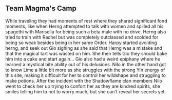 ## Team Magma's Camp

While traveling they had moments of rest where they shared significant fond moments, like when Herng attempted to talk with women and spilled all his spagethi with Marisella for being such a beta male with no drive. Herng also tried to train with Rachel but was completely outclassed and scolded for being so weak besides being in her same Order. Harpy started avoiding herng, and seek out Gio sighing as she said that Herng was a mistake and that the magical tart was wasted on him. She then tells Gio they should bake him into a cake and start again... Gio also had a weird epiphany where he learned a mystical bite ability out of his delusions. Nilo in the other hand got to know Lime a little bit more as she struggles with the strong Yin energy of this site, making it difficult for her to control her wildshape and struggling to make potions. After the incident with the Shadowflame clan members Nilo went to check her up trying to confort her as they are kindred spirits, she smiles telling him to not to worry much, but she can't reveal her secrets yet.